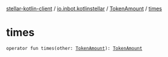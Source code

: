 [stellar-kotlin-client](../../index.md) / [io.inbot.kotlinstellar](../index.md) / [TokenAmount](index.md) / [times](./times.md)

# times

`operator fun times(other: `[`TokenAmount`](index.md)`): `[`TokenAmount`](index.md)